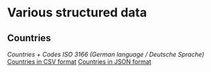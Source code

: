 # Various structured data

## Countries

*Countries + Codes ISO 3166 (German language / Deutsche Sprache)*
[Countries in CSV format](https://github.com/johannesmutter/structured-data/blob/main/countries/country_codes_iso_3166_german_deutsch.csv)
[Countries in JSON format](https://github.com/johannesmutter/structured-data/blob/main/countries/country_codes_iso_3166_german_deutsch.json)